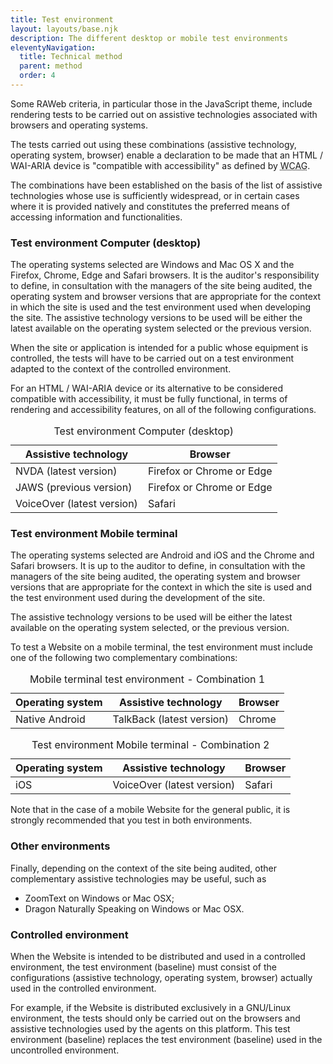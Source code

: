 ```yaml
---
title: Test environment
layout: layouts/base.njk
description: The different desktop or mobile test environments
eleventyNavigation:
  title: Technical method
  parent: method
  order: 4
---
```


Some RAWeb criteria, in particular those in the JavaScript theme, include rendering tests to be carried out on assistive technologies associated with browsers and operating systems.

The tests carried out using these combinations (assistive technology, operating system, browser) enable a declaration to be made that an HTML / WAI-ARIA device is "compatible with accessibility" as defined by <abbr lang="en" title="web content accessibility guidelines">WCAG</abbr>.

The combinations have been established on the basis of the list of assistive technologies whose use is sufficiently widespread, or in certain cases where it is provided natively and constitutes the preferred means of accessing information and functionalities.

### Test environment Computer (desktop)

The operating systems selected are Windows and Mac OS X and the Firefox, Chrome, Edge and Safari browsers. It is the auditor's responsibility to define, in consultation with the managers of the site being audited, the operating system and browser versions that are appropriate for the context in which the site is used and the test environment used when developing the site. The assistive technology versions to be used will be either the latest available on the operating system selected or the previous version.

When the site or application is intended for a public whose equipment is controlled, the tests will have to be carried out on a test environment adapted to the context of the controlled environment.

For an HTML / WAI-ARIA device or its alternative to be considered compatible with accessibility, it must be fully functional, in terms of rendering and accessibility features, on all of the following configurations.

<div class="fr-table fr-table--bordered">
    <table>
        <caption>Test environment Computer (desktop)</caption>
        <thead>
        <tr>
            <th scope="col">Assistive technology</th>
            <th scope="col">Browser</th>
        </tr>
        </thead>
        <tbody>
        <tr>
            <td>NVDA (latest version)</td>
            <td>Firefox or Chrome or Edge</td>
        </tr>
        <tr>
            <td>JAWS (previous version)</td>
            <td>Firefox or Chrome or Edge</td>
        </tr>
        <tr>
            <td>VoiceOver (latest version)</td>
            <td>Safari</td>
        </tr>
        </tbody>
    </table>
</div>


### Test environment Mobile terminal

The operating systems selected are Android and iOS and the Chrome and Safari browsers. It is up to the auditor to define, in consultation with the managers of the site being audited, the operating system and browser versions that are appropriate for the context in which the site is used and the test environment used during the development of the site. 

The assistive technology versions to be used will be either the latest available on the operating system selected, or the previous version. 

To test a Website on a mobile terminal, the test environment must include one of the following two complementary combinations:

<div class="fr-table fr-table--bordered">
    <table>
        <caption>Mobile terminal test environment - Combination 1</caption>
        <thead>
        <tr>
            <th scope="col">Operating system</th>
            <th scope="col">Assistive technology</th>
            <th scope="col">Browser</th>
        </tr>
        </thead>
        <tbody>
        <tr>
            <td>Native Android</td>
            <td>TalkBack (latest version)</td>
            <td>Chrome</td>
        </tr>
        </tbody>
    </table>
</div>

<div class="fr-table fr-table--bordered">
    <table>
        <caption>Test environment Mobile terminal - Combination 2</caption>
        <thead>
        <tr>
            <th scope="col">Operating system</th>
            <th scope="col">Assistive technology</th>
            <th scope="col">Browser</th>
        </tr>
        </thead>
        <tbody>
        <tr>
            <td>iOS</td>
            <td>VoiceOver (latest version)</td>
            <td>Safari</td>
        </tr>
        </tbody>
    </table>
</div>

Note that in the case of a mobile Website for the general public, it is strongly recommended that you test in both environments.

### Other environments

Finally, depending on the context of the site being audited, other complementary assistive technologies may be useful, such as

- ZoomText on Windows or Mac OSX;
- Dragon Naturally Speaking on Windows or Mac OSX.

### Controlled environment

When the Website is intended to be distributed and used in a controlled environment, the test environment (baseline) must consist of the configurations (assistive technology, operating system, browser) actually used in the controlled environment.

For example, if the Website is distributed exclusively in a GNU/Linux environment, the tests should only be carried out on the browsers and assistive technologies used by the agents on this platform. This test environment (baseline) replaces the test environment (baseline) used in the uncontrolled environment.
